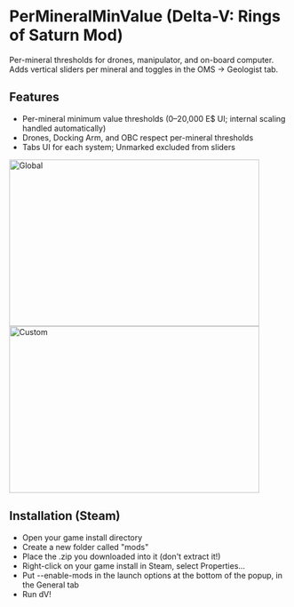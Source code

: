 # PerMineralMinValue (Delta-V: Rings of Saturn Mod)

Per-mineral thresholds for drones, manipulator, and on-board computer. Adds vertical sliders per mineral and toggles in the OMS → Geologist tab.

## Features
- Per-mineral minimum value thresholds (0–20,000 E$ UI; internal scaling handled automatically)
- Drones, Docking Arm, and OBC respect per-mineral thresholds
- Tabs UI for each system; Unmarked excluded from sliders

<img width="450" height="300" alt="Global" src="https://github.com/user-attachments/assets/ca40eab1-e90e-4703-a986-faa83ff71e14" />
<img width="450" height="300" alt="Custom" src="https://github.com/user-attachments/assets/e86cf30d-680f-4e07-bf7c-f89fb32c3c38" />


## Installation (Steam)
- Open your game install directory
- Create a new folder called "mods"
- Place the .zip you downloaded into it (don't extract it!)
- Right-click on your game install in Steam, select Properties...
- Put --enable-mods in the launch options at the bottom of the popup, in the General tab
- Run dV!

